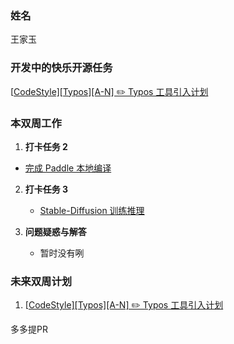 ### 姓名

王家玉

### 开发中的快乐开源任务

 [[CodeStyle\][Typos][A-N] ✏️ Typos 工具引入计划](https://github.com/PaddlePaddle/Paddle/issues/69441)

### 本双周工作

1. **打卡任务 2**
- [完成 Paddle 本地编译](https://github.com/PaddlePaddle/Paddle/issues/61482#warmup-tasks-2)
   
2. **打卡任务 3**
   - [Stable-Diffusion 训练推理](https://github.com/PaddlePaddle/PaddleMIX/issues/273)

3. **问题疑惑与解答**

   - 暂时没有咧


### 未来双周计划

1.  [[CodeStyle\][Typos][A-N] ✏️ Typos 工具引入计划](https://github.com/PaddlePaddle/Paddle/issues/69441)

多多提PR
